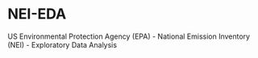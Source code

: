 # NEI-EDA
US Environmental Protection Agency (EPA) - National Emission Inventory (NEI) - Exploratory Data Analysis
